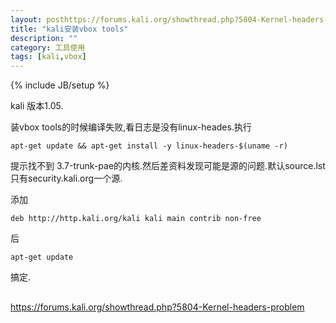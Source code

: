 ```yaml
---
layout: posthttps://forums.kali.org/showthread.php?5804-Kernel-headers-problem
title: "kali安装vbox tools"
description: ""
category: 工具使用
tags: [kali,vbox]
---
```

{% include JB/setup %}

kali 版本1.05.

装vbox tools的时候编译失败,看日志是没有linux-heades.执行

	apt-get update && apt-get install -y linux-headers-$(uname -r)
	

提示找不到 3.7-trunk-pae的内核.然后差资料发现可能是源的问题.默认source.lst只有security.kali.org一个源.

添加

	deb http://http.kali.org/kali kali main contrib non-free

后

	apt-get update

搞定.

##  ##
https://forums.kali.org/showthread.php?5804-Kernel-headers-problem
